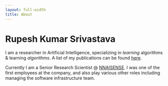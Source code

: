 ```yaml
---
layout: full-width
title: About
---
```


# Rupesh Kumar Srivastava

I am a researcher in Artificial Intelligence, specializing in *learning* algorithms & learning *algorithms*. A list of my publications can be found [here](https://scholar.google.com/citations?user=vTWuk1gAAAAJ&hl=en).

Currently I am a Senior Research Scientist @ [NNAISENSE](https://www.nnaisense.com). I was one of the first employees at the company, and also play various other roles including managing the software infrastructure team.
